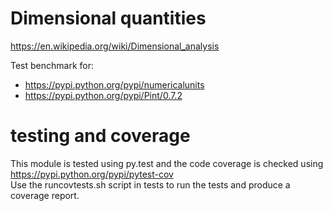 # Dimensional quantities
https://en.wikipedia.org/wiki/Dimensional_analysis

Test benchmark for:
* https://pypi.python.org/pypi/numericalunits
* https://pypi.python.org/pypi/Pint/0.7.2

# testing and coverage
This module is tested using py.test and the code coverage is checked using https://pypi.python.org/pypi/pytest-cov  
Use the runcovtests.sh script in tests to run the tests and produce a coverage report.
